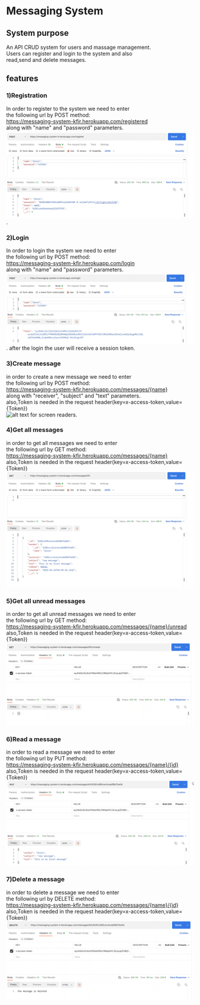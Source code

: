 # Messaging System

## System purpose
An API CRUD system for users and massage management.  
Users can register and login to the system and also  
read,send and delete messages.  

## features


### 1)Registration
In order to register to the system we need to enter  
the following url by POST method:  
https://messaging-system-kfir.herokuapp.com/registered  
along with "name" and "password" parameters.
![alt text for screen readers](./assets/registration.jpeg "system registration example").


### 2)Login
In order to login the system  we need to enter  
the following url by POST method:  
https://messaging-system-kfir.herokuapp.com/login  
along with "name" and "password" parameters.
![alt text for screen readers](/assets/login.jpeg "system login example").
after the login the user will receive a session token.  


### 3)Create message
in order to create a new message we need to enter  
the following url by POST method:  
https://messaging-system-kfir.herokuapp.com/messages/{name}   
along with "receiver", "subject" and "text" parameters.    
also,Token is needed in the request header(key=x-access-token,value={Token})  
![alt text for screen readers](/assets/create_message.jpeg "create message example").


### 4)Get all messages
in order to get all messages we need to enter  
the following url by GET method:  
https://messaging-system-kfir.herokuapp.com/messages/{name}  
also,Token is needed in the request header(key=x-access-token,value={Token})
![alt text for screen readers](/assets/get_all_messages.jpeg "get all messages example")


### 5)Get all unread messages
in order to get all unread messages we need to enter  
the following url by GET method:  
https://messaging-system-kfir.herokuapp.com/messages/{name}/unread  
also,Token is needed in the request header(key=x-access-token,value={Token})  
![alt text for screen readers](/assets/get_all_unread_messages.jpeg "get all unread messages example")  


### 6)Read a message
in order to read a message we need to enter  
the following url by PUT method:  
https://messaging-system-kfir.herokuapp.com/messages/{name}/{id} 
also,Token is needed in the request header(key=x-access-token,value={Token})  
![alt text for screen readers](/assets/read_message.jpeg "read a messages example")  


### 7)Delete a message
in order to delete a message we need to enter  
the following url by DELETE method:  
https://messaging-system-kfir.herokuapp.com/messages/{name}/{id} 
also,Token is needed in the request header(key=x-access-token,value={Token})  
![alt text for screen readers](/assets/delete.jpeg "delete a messages example")
